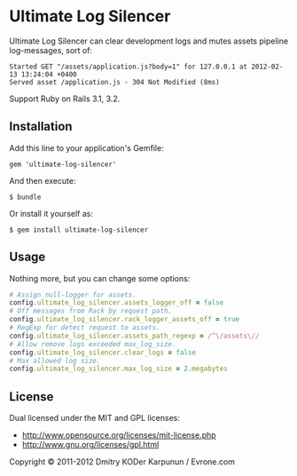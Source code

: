 # Ultimate Log Silencer

Ultimate Log Silencer can clear development logs and mutes assets pipeline log-messages, sort of:

```log
Started GET "/assets/application.js?body=1" for 127.0.0.1 at 2012-02-13 13:24:04 +0400
Served asset /application.js - 304 Not Modified (8ms)
```

Support Ruby on Rails 3.1, 3.2.

## Installation

Add this line to your application's Gemfile:

    gem 'ultimate-log-silencer'

And then execute:

    $ bundle

Or install it yourself as:

    $ gem install ultimate-log-silencer

## Usage

Nothing more, but you can change some options:

```ruby
# Assign null-logger for assets.
config.ultimate_log_silencer.assets_logger_off = false
# Off messages from Rack by request path.
config.ultimate_log_silencer.rack_logger_assets_off = true
# RegExp for detect request to assets.
config.ultimate_log_silencer.assets_path_regexp = /^\/assets\//
# Allow remove logs exceeded max_log_size.
config.ultimate_log_silencer.clear_logs = false
# Max allowed log size.
config.ultimate_log_silencer.max_log_size = 2.megabytes
```

## License

Dual licensed under the MIT and GPL licenses:

+ http://www.opensource.org/licenses/mit-license.php
+ http://www.gnu.org/licenses/gpl.html

Copyright © 2011-2012 Dmitry KODer Karpunun / Evrone.com
